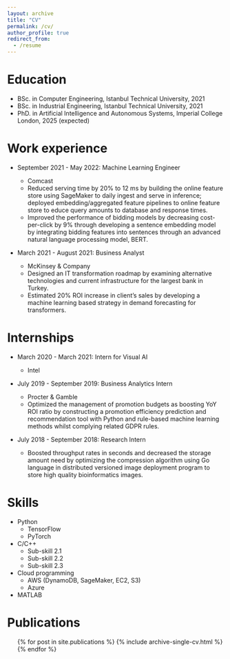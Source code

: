```yaml
---
layout: archive
title: "CV"
permalink: /cv/
author_profile: true
redirect_from:
  - /resume
---
```


<!-- {% include base_path %} -->

Education
======
* BSc. in Computer Engineering, Istanbul Technical University, 2021
* BSc. in Industrial Engineering, Istanbul Technical University, 2021
* PhD. in Artificial Intelligence and Autonomous Systems, Imperial College London, 2025 (expected)

Work experience
======
* September 2021 - May 2022: Machine Learning Engineer
  * Comcast
  * Reduced serving time by 20% to 12 ms by building the online feature store using SageMaker to daily ingest and serve in inference; deployed embedding/aggregated feature pipelines to online feature store to  educe query amounts to database and response times.
  * Improved the performance of bidding models by decreasing cost-per-click by 9% through developing a sentence embedding model by integrating bidding features into sentences through an advanced natural language processing model, BERT.

* March 2021 - August 2021: Business Analyst
  * McKinsey & Company
  * Designed an IT transformation roadmap by examining alternative technologies and current infrastructure for the largest bank in Turkey.
  * Estimated 20% ROI increase in client’s sales by developing a machine learning based strategy in demand forecasting for transformers.

Internships
======
* March 2020 - March 2021: Intern for Visual AI
  * Intel

* July 2019 - September 2019: Business Analytics Intern
  * Procter & Gamble
  * Optimized the management of promotion budgets as boosting YoY ROI ratio by constructing a promotion efficiency prediction and recommendation tool with Python and rule-based machine learning methods whilst complying related GDPR rules.

* July 2018 - September 2018: Research Intern
  * Boosted throughput rates in seconds and decreased the storage amount need by optimizing the compression algorithm using Go language in distributed versioned image deployment program to store high quality bioinformatics images.

Skills
======
* Python
  * TensorFlow
  * PyTorch
* C/C++
  * Sub-skill 2.1
  * Sub-skill 2.2
  * Sub-skill 2.3
* Cloud programming
  * AWS (DynamoDB, SageMaker, EC2, S3)
  * Azure
* MATLAB

Publications
======
  <ul>{% for post in site.publications %}
    {% include archive-single-cv.html %}
  {% endfor %}</ul>
  
<!-- Talks
======
  <ul>{% for post in site.talks %}
    {% include archive-single-talk-cv.html %}
  {% endfor %}</ul> -->
  
<!-- Teaching
======
  <ul>{% for post in site.teaching %}
    {% include archive-single-cv.html %}
  {% endfor %}</ul> -->
  
<!-- Service and leadership
======
* Currently signed in to 43 different slack teams -->
